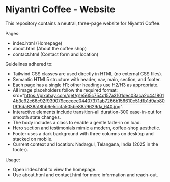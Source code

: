 # Niyantri Coffee - Website

This repository contains a neutral, three-page website for Niyantri Coffee.

Pages:
- index.html (Homepage)
- about.html (About the coffee shop)
- contact.html (Contact form and location)

Guidelines adhered to:
- Tailwind CSS classes are used directly in HTML (no external CSS files).
- Semantic HTML5 structure with header, nav, main, section, and footer.
- Each page has a single H1; other headings use H2/H3 as appropriate.
- All image placeholders follow the required format: src="https://pixabay.com/get/g1e565c754c157a3101dec03aca2c4418014b3c92c66c92f939079ccceee04407371ab7266b156610c51dfb1d9ab80f9f6da838a18bb6e5ccfa505be88a9629da_640.jpg".
- Interactive elements include transition-all duration-300 ease-in-out for smooth state changes.
- The body includes a class to enable a gentle fade-in on load.
- Hero section and testimonials mimic a modern, coffee-shop aesthetic.
- Footer uses a dark background with three columns on desktop and stacked on mobile.
- Current context and location: Nadargul, Telangana, India (2025 in the footer).

Usage:
- Open index.html to view the homepage.
- Use about.html and contact.html for more information and reach-out.
